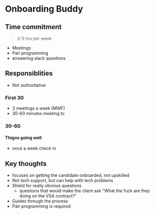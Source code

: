 # Onboarding Buddy

## Time commitment

> 3-5 hrs per week

- Meetings
- Pair programming
- answering slack questions

## Responsiblities

- Not authoritative

### First 30

- 3 meetings a week (MWF)
- 30-60 minutes meeting to

### 30-60

#### Thigns going well

- once a week check in

## Key thoughts

- focuses on getting the candidate onboarded, not upskilled
- Not tech support, but can help with tech problems
- Shield for really obvious questions
  - questions that would make the client ask "What the fuck are they doing on the VSA contract?"
- Guides through the process
- Pair programming is required
